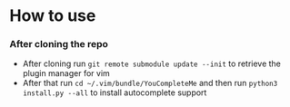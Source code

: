 # How to use 

### After cloning the repo

- After cloning run `git remote submodule update --init` to retrieve the plugin manager for vim
- After that run `cd ~/.vim/bundle/YouCompleteMe` and then run `python3 install.py --all` to install autocomplete support
